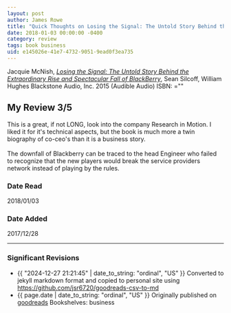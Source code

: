 ```yaml
---
layout: post
author: James Rowe
title: "Quick Thoughts on Losing the Signal: The Untold Story Behind the Extraordinary Rise and Spectacular Fall of BlackBerry"
date: 2018-01-03 00:00:00 -0400
category: review
tags: book business
uid: e145026e-41e7-4732-9051-9ead0f3ea735
---
```


Jacquie McNish, *[Losing the Signal: The Untold Story Behind the Extraordinary Rise and Spectacular Fall of BlackBerry](https://www.goodreads.com/book/show/29361615)*, Sean Silcoff, William Hughes Blackstone Audio, Inc. 2015 (Audible Audio) ISBN: =""

## My Review 3/5

This is a great, if not LONG, look into the company Research in Motion. I liked it for it's technical aspects, but the book is much more a twin biography of co-ceo's than it is a business story.<br/><br/>The downfall of Blackberry can be traced to the head Engineer who failed to recognize that the new players would break the service providers network instead of playing by the rules.

### Date Read
2018/01/03

### Date Added
2017/12/28

---

### Significant Revisions

- {{ "2024-12-27 21:21:45" | date_to_string: "ordinal", "US" }} Converted to jekyll markdown format and copied to personal site using <https://github.com/jsr6720/goodreads-csv-to-md>
- {{ page.date | date_to_string: "ordinal", "US" }} Originally published on [goodreads](https://www.goodreads.com) Bookshelves: business